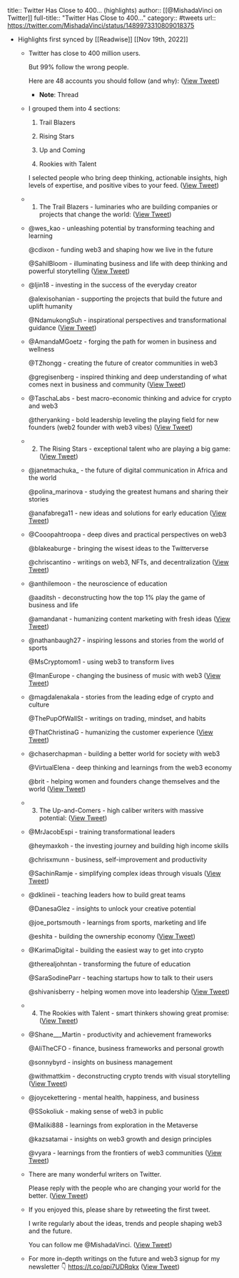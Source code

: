 title:: Twitter Has Close to 400... (highlights)
author:: [[@MishadaVinci on Twitter]]
full-title:: "Twitter Has Close to 400..."
category:: #tweets
url:: https://twitter.com/MishadaVinci/status/1489973310809018375

- Highlights first synced by [[Readwise]] [[Nov 19th, 2022]]
	- Twitter has close to 400 million users. 
	  
	  But 99% follow the wrong people. 
	  
	  Here are 48 accounts you should follow (and why): ([View Tweet](https://twitter.com/MishadaVinci/status/1489973310809018375))
		- **Note**: Thread
	- I grouped them into 4 sections:
	  
	  1. Trail Blazers
	  
	  2. Rising Stars 
	  
	  3. Up and Coming
	  
	  4. Rookies with Talent
	  
	  I selected people who bring deep thinking, actionable insights, high levels of expertise, and positive vibes to your feed. ([View Tweet](https://twitter.com/MishadaVinci/status/1489973313782919168))
	- 1. The Trail Blazers - luminaries who are building companies or projects that change the world: ([View Tweet](https://twitter.com/MishadaVinci/status/1489973316836225028))
	- @wes_kao - unleashing potential by transforming teaching and learning
	  
	  @cdixon - funding web3 and shaping how we live in the future
	  
	  @SahilBloom - illuminating business and life with deep thinking and powerful storytelling ([View Tweet](https://twitter.com/MishadaVinci/status/1489973319474429958))
	- @ljin18 - investing in the success of the everyday creator 
	  
	  @alexisohanian - supporting the projects that build the future and uplift humanity
	  
	  @NdamukongSuh - inspirational perspectives and transformational guidance ([View Tweet](https://twitter.com/MishadaVinci/status/1489973322263580673))
	- @AmandaMGoetz - forging the path for women in business and wellness 
	  
	  @TZhongg - creating the future of creator communities in web3
	  
	  @gregisenberg - inspired thinking and deep understanding of what comes next in business and community ([View Tweet](https://twitter.com/MishadaVinci/status/1489973325459718150))
	- @TaschaLabs - best macro-economic thinking and advice for crypto and web3 
	  
	  @theryanking - bold leadership leveling the playing field for new founders (web2 founder with web3 vibes) ([View Tweet](https://twitter.com/MishadaVinci/status/1489973328328626182))
	- 2. The Rising Stars - exceptional talent who are playing a big game: ([View Tweet](https://twitter.com/MishadaVinci/status/1489973331147182082))
	- @janetmachuka_ - the future of digital communication in Africa and the world
	  
	  @polina_marinova - studying the greatest humans and sharing their stories
	  
	  @anafabrega11 - new ideas and solutions for early education ([View Tweet](https://twitter.com/MishadaVinci/status/1489973333848313859))
	- @Cooopahtroopa  - deep dives and practical perspectives on web3
	  
	  @blakeaburge - bringing the wisest ideas to the Twitterverse 
	  
	  @chriscantino - writings on web3, NFTs, and decentralization ([View Tweet](https://twitter.com/MishadaVinci/status/1489973336633270283))
	- @anthilemoon - the neuroscience of education
	  
	  @aaditsh - deconstructing how the top 1% play the game of business and life 
	  
	  @amandanat - humanizing content marketing with fresh ideas ([View Tweet](https://twitter.com/MishadaVinci/status/1489973339393118208))
	- @nathanbaugh27 - inspiring lessons and stories from the world of sports 
	  
	  @MsCryptomom1 - using web3 to transform lives
	  
	  @ImanEurope  -  changing the business of music with web3 ([View Tweet](https://twitter.com/MishadaVinci/status/1489973342203367428))
	- @magdalenakala - stories from the leading edge of crypto and culture 
	  
	  @ThePupOfWallSt - writings on trading, mindset, and habits
	  
	  @ThatChristinaG - humanizing the customer experience ([View Tweet](https://twitter.com/MishadaVinci/status/1489973345017729024))
	- @chaserchapman - building a better world for society with web3
	  
	  @VirtualElena - deep thinking and learnings from the web3 economy
	  
	  @brit - helping women and founders change themselves and the world ([View Tweet](https://twitter.com/MishadaVinci/status/1489973347769143299))
	- 3. The Up-and-Comers - high caliber writers with massive potential: ([View Tweet](https://twitter.com/MishadaVinci/status/1489973350713610243))
	- @MrJacobEspi - training transformational leaders
	  
	  @heymaxkoh - the investing journey and building high income skills
	  
	  @chrisxmunn - business, self-improvement and productivity
	  
	  @SachinRamje - simplifying complex ideas through visuals ([View Tweet](https://twitter.com/MishadaVinci/status/1489973353435725828))
	- @dklineii - teaching leaders how to build great teams 
	  
	  @DanesaGlez - insights to unlock your creative potential
	  
	  @joe_portsmouth - learnings from sports, marketing and life
	  
	  @eshita - building the ownership economy ([View Tweet](https://twitter.com/MishadaVinci/status/1489973356220727304))
	- @KarimaDigital - building the easiest way to get into crypto
	  
	  @therealjohntan - transforming the future of education
	  
	  @SaraSodineParr - teaching startups how to talk to their users 
	  
	  @shivanisberry - helping women move into leadership ([View Tweet](https://twitter.com/MishadaVinci/status/1489973358997299205))
	- 4. The Rookies with Talent - smart thinkers showing great promise: ([View Tweet](https://twitter.com/MishadaVinci/status/1489973361761345539))
	- @Shane___Martin - productivity and achievement frameworks 
	  
	  @AliTheCFO - finance, business frameworks and personal growth
	  
	  @sonnybyrd - insights on business management
	  
	  @withmattkim - deconstructing crypto trends with visual storytelling ([View Tweet](https://twitter.com/MishadaVinci/status/1489973364483452930))
	- @joycekettering - mental health, happiness, and business
	  
	  @SSokoliuk - making sense of web3 in public
	  
	  @Maliki888 - learnings from exploration in the Metaverse
	  
	  @kazsatamai - insights on web3 growth and design principles
	  
	  @vyara - learnings from the frontiers of web3 communities ([View Tweet](https://twitter.com/MishadaVinci/status/1489973367360798720))
	- There are many wonderful writers on Twitter. 
	  
	  Please reply with the people who are changing your world for the better. ([View Tweet](https://twitter.com/MishadaVinci/status/1489973370288427009))
	- If you enjoyed this, please share by retweeting the first tweet. 
	  
	  I write regularly about the ideas, trends and people shaping web3 and the future.
	  
	  You can follow me @MishadaVinci. ([View Tweet](https://twitter.com/MishadaVinci/status/1489973373006331907))
	- For more in-depth writings on the future and web3 signup for my newsletter 👇
	  https://t.co/qpi7UDRqkx ([View Tweet](https://twitter.com/MishadaVinci/status/1490100719696842753))